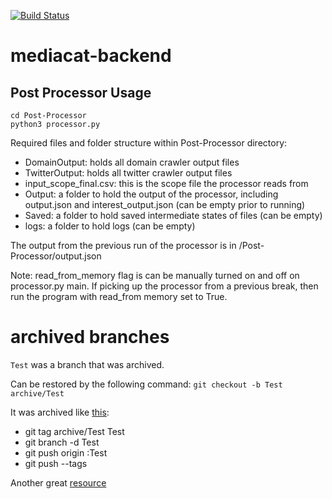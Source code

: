 [![Build Status](https://travis-ci.org/UTMediaCAT/mediacat-backend.svg?branch=master)](https://travis-ci.org/UTMediaCAT/mediacat-backend)
# mediacat-backend

## Post Processor Usage
```
cd Post-Processor
python3 processor.py
```

Required files and folder structure within Post-Processor directory:
- DomainOutput: holds all domain crawler output files
- TwitterOutput: holds all twitter crawler output files
- input_scope_final.csv: this is the scope file the processor reads from 
- Output: a folder to hold the output of the processor, including output.json and interest_output.json (can be empty prior to running)
- Saved: a folder to hold saved intermediate states of files (can be empty)
- logs: a folder to hold logs (can be empty)

The output from the previous run of the processor is in /Post-Processor/output.json

Note: read_from_memory flag is can be manually turned on and off on processor.py main. If picking up the processor from a previous break, then run the program with read_from memory set to True.

# archived branches

`Test` was a branch that was archived. 

Can be restored by the following command: `git checkout -b Test archive/Test`

It was archived like [this](https://gist.github.com/zkiraly/c378a1a43d8be9c9a8f9):

- git tag archive/Test Test
- git branch -d Test
- git push origin :Test
- git push --tags

Another great [resource](https://stackoverflow.com/questions/1307114/how-can-i-archive-git-branches)
